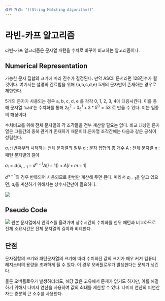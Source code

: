```yaml
---
상위 개념: "[[String Matching Algorithm]]"
---
```

# 라빈-카프 알고리즘
라빈-카프 알고리즘은 문자열 패턴을 수치로 바꾸어 비교하는 알고리즘이다.

## Numerical Representation
가능한 문자 집합의 크기에 따라 진수가 결정된다. 만약 ASCII 문서라면 128진수가 될 것이다. 여기서는 설명의 간료함을 위해 {a,b,c,d,e} 5개의 문자만이 존재하는 경우로 제한한다.

5개의 문자가 사용되는 경우 a, b, c, d, e 를 각각 0, 1, 2, 3, 4에 대응시킨다. 이를 통해 문자열 ‘cad’는 수치화를 통해 $2_5^2+0_5^1+3*5^0 = 53$ 로 만들 수 있다. 이는 일종의 해싱이다.

수치비교를 위해 전체 문자열의 각 조각들을 전부 계산할 필요는 없다. 비교 대상인 문자열은 그들간의 중복 관계가 존재하기 때문이다.문자열 조각간에는 다음과 같은 공식이 성립한다.

$a_i$ : i번째부터 시작하는 전체 문자열의 일부
d : 문자 집합의 총 개수
A : 전체 문자열
n : 패턴 문자열의 길이

$a_i = d(a_{i-1} - d^{n-1}A[i-1]) + A[i+m-1]$

$d^{n-1}$의 경우 반복되어 사용되므로 한번만 계산해 두면 된다. 따라서 $a_{i-1}$을 알고 있으면, $a_i$를 계산하기 위해서는 상수시간만이 필요하다.

![](https://i.imgur.com/WW2aOXR.png)

## Pseudo Code
![](https://i.imgur.com/65iV0X5.png)
원본 문자열에서 인덱스를 올려가며 상수시간의 수치화를 한뒤 패턴과 비교하므로 전체 소요시간은 전체 문자열의 길이와 비례한다.

## 단점
문자집합의 크기와 패턴문자열의 크기에 따라 수치화된 값의 크기가 매우 커져 컴퓨터 레지스터의 용량을 초과하게 될 수 있다. 이 경우 오버플로우가 발생한다는 문제가 생긴다.

물론 오버플로우가 발생하더라도, 해당 값은 고유해서 문제가 없기도 하지만, 이를 해결하기 위해서 나머지 연산을 사용하여 값의 최대를 제한할 수 있다. 나머지 연산의 피연산자는 충분히 큰 소수를 사용한다.